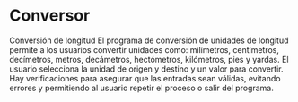 # Conversor
Conversión de longitud
El programa de conversión de unidades de longitud permite a los usuarios convertir unidades como: milímetros, centímetros, decímetros, metros, decámetros, hectómetros, kilómetros, pies y yardas. 
El usuario selecciona la unidad de origen y destino y un valor para convertir. Hay verificaciones para asegurar que las entradas sean válidas, evitando errores y permitiendo al usuario repetir el proceso o salir del programa.
